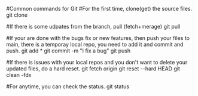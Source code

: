 #Common commands for Git
#For the first time, clone(get) the source files.
git clone <url>

#If there is some udpates from the branch, pull (fetch+merage)
git pull

#If your are done with the bugs fix or new features, then push your files to main, there is a temporay local repo, you need to add it and commit and push.
git add *
git commit -m "I fix a bug"
git push


#If there is issues with your local repos and you don't want to delete your updated files, do a hard reset.
git fetch origin
git reset --hard HEAD
git clean -fdx

#For anytime, you can check the status.
git status
